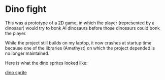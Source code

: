 # Dino fight
This was a prototype of a 2D game, in which the player (represented by a dinosaur) would try to bonk AI dinosaurs before those dinosaurs could bonk the player.

While the project still builds on my laptop, it now crashes at startup time because one of the libraries (Amethyst) on which the project depended is no longer maintained.

Here is what the dino sprites looked like:

[dino sprite](assets/texture/doux.png)
